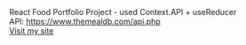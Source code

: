 <div>React Food Portfolio Project - used Context.API + useReducer</div>
<div>API: <a target="_blank" href="https://www.themealdb.com/api.php">https://www.themealdb.com/api.php</a></div>
<a href="https://vitaliygalata1986.github.io/react-food/" target="_blank">Visit my site</a>
